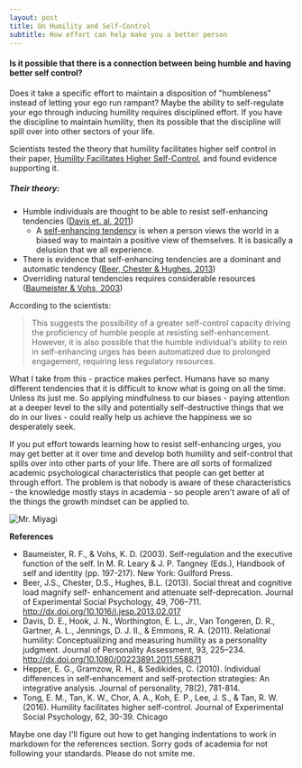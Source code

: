 ```yaml
---
layout: post
title: On Humility and Self-Control
subtitle: How effort can help make you a better person
---
```

#### Is it possible that there is a connection between being humble and having better self control?

Does it take a specific effort to maintain a disposition of "humbleness" instead of letting your ego run rampant?
Maybe the ability to self-regulate your ego through inducing humility requires disciplined effort.
If you have the discipline to maintain humility, then its possible that the discipline will spill over into other sectors
of your life.

Scientists tested the theory that humility
facilitates higher self control in their paper, [Humility Facilitates Higher Self-Control](http://www.sciencedirect.com/science/article/pii/S0022103115001183),
and found evidence supporting it.

##### Their theory:
* Humble individuals are thought to be able to resist self-enhancing tendencies ([Davis et. al, 2011](http://www.tandfonline.com/doi/abs/10.1080/00223891.2011.558871#.VsoG2ZMrIp8))  
  * A [self-enhancing tendency](http://www.academia.edu/180650/Individual_differences_in_self-enhancement_and_self-protection_strategies_An_integrative_analysis) is when a person views the world in a biased way to maintain a positive view of themselves.  It is basically a delusion that we all experience.
* There is evidence that self-enhancing tendencies are a dominant and automatic tendency ([Beer, Chester & Hughes, 2013](http://www.sciencedirect.com/science/article/pii/S002210311300053X))  
* Overriding natural tendencies requires considerable resources ([Baumeister & Vohs, 2003](https://books.google.com/books?hl=en&lr=&id=kGK-dfHpM4gC&oi=fnd&pg=PA180&dq=Self-regulation+and+the+executive+function+of+the+self&ots=JnoWeKMpFZ&sig=kC3_zxDndZXOF6rWoJvH2FT3G2Y#v=onepage&q=Self-regulation%20and%20the%20executive%20function%20of%20the%20self&f=false))  

According to the scientists:

> This suggests the
> possibility of a greater self-control capacity driving the proficiency of humble people at
> resisting self-enhancement. However, it is also possible that the humble individual's ability to
> rein in self-enhancing urges has been automatized due to prolonged engagement, requiring
> less regulatory resources.

What I take from this - practice makes perfect.  Humans have so many different tendencies that it
is difficult to know what is going on all the time.
Unless its just me.
So applying mindfulness to our biases - paying attention at a deeper level to the silly and potentially self-destructive
things that we do in our lives - could really help us achieve the happiness we so desperately seek.

If you put effort towards learning how to resist self-enhancing urges, you may get better at it over time and develop
both humility and self-control that spills over into other parts of your life.
There are *all* sorts of formalized academic psychological characteristics that people can get better at through effort.
The problem is that nobody is aware of these characteristics - the knowledge mostly stays in academia - so people aren't aware of all of the things the growth mindset can be applied to.

![Mr. Miyagi](https://canadianboxer.files.wordpress.com/2013/04/mr-kesuke-miyagi-fly-catcher4.jpg?w=297&h=297&crop=1 "Make him proud")

__References__  
* Baumeister, R. F., & Vohs, K. D. (2003). Self-regulation and the executive function of the self. In M. R. Leary & J. P. Tangney (Eds.), Handbook of self and identity (pp. 197-217). New York: Guilford Press.  
* Beer, J.S., Chester, D.S., Hughes, B.L. (2013). Social threat and cognitive load magnify self- enhancement and attenuate self-deprecation. Journal of Experimental Social Psychology, 49, 706–711. http://dx.doi.org/10.1016/j.jesp.2013.02.017  
* Davis, D. E., Hook, J. N., Worthington, E. L., Jr., Van Tongeren, D. R., Gartner, A. L., Jennings, D. J. II., & Emmons, R. A. (2011). Relational humility: Conceptualizing and measuring humility as a personality judgment. Journal of Personality Assessment, 93, 225–234. http://dx.doi.org/10.1080/00223891.2011.558871  
* Hepper, E. G., Gramzow, R. H., & Sedikides, C. (2010). Individual differences in self‐enhancement and self‐protection strategies: An integrative analysis. Journal of personality, 78(2), 781-814.  
* Tong, E. M., Tan, K. W., Chor, A. A., Koh, E. P., Lee, J. S., & Tan, R. W. (2016). Humility facilitates higher self-control. Journal of Experimental Social Psychology, 62, 30-39. Chicago	 

Maybe one day I'll figure out how to get hanging indentations to work in markdown for the references section. Sorry gods of academia for not following your standards. Please do not smite me.
